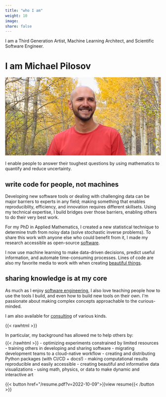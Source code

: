 ```yaml
---
title: "who I am"
weight: 10
image:
share: false
---
```


I am a Third Generation Artist, Machine Learning Architect, and Scientific Software Engineer.

# I am Michael Pilosov

![portrait](./profile.webp)

I enable people to answer their toughest questions by using mathematics to quantify and reduce uncertainty.

## write code for people, not machines

Developing new software tools or dealing with challenging data can be major barriers to experts in any field; making something that enables reproduciblity, efficiency, and innovation requires different skillsets.
Using my technical expertise, I build bridges over those barriers, enabling others to do their very best work.



For my PhD in Applied Mathematics, I created a new statistical technique to determine truth from noisy data (solve stochastic inverse problems).
To share this work with anyone else who could benefit from it, I made my research accessible as open-source [software](./projects/#estimation). 

I now use machine learning to make data-driven decisions, predict useful information, and automate time-consuming processes.
Lines of code are also my favorite media to work with when creating [beautiful things](./projects/#art).


## sharing knowledge is at my core

As much as I enjoy [software engineering](./projects/#architect-engineer), I also love teaching people how to use the tools I build, and even how to build new tools on their own. I'm passionate about making complex concepts approachable to the curious-minded. 

I am also available for [consulting](./#connect) of various kinds.

{{< rawhtml >}}
<p style="margin-bottom:0.5rem">
In particular, my background has allowed me to help others by:
</p>
{{< /rawhtml >}}
- optimizing experiments constrained by limited resources
- training others in developing and sharing software
- migrating development teams to a cloud-native workflow
- creating and distributing Python packages (with CI/CD + docs!)
- making computational results reproducible and easily accessible
- creating beautiful and informative data visualizations
- using math, physics, or data to make dynamic and interactive art

{{< button href="/resume.pdf?v=2022-10-09">}}view resume{{< /button >}}
